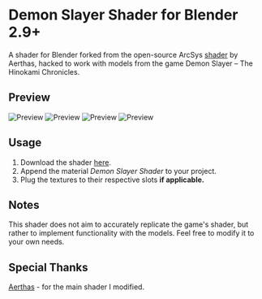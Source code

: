 # Demon Slayer Shader for Blender 2.9+
A shader for Blender forked from the open-source ArcSys [shader](https://github.com/Aerthas/BLENDER-Arc-System-Works-Shader) by Aerthas, hacked to work with models from the game Demon Slayer – The Hinokami Chronicles.

## Preview
![Preview](/preview/preview1.gif)
![Preview](/preview/preview2.gif)
![Preview](/preview/preview3.gif)
![Preview](/preview/preview4.gif)

## Usage
1. Download the shader [here](https://github.com/Festivize/BLENDER-Demon-Slayer-Shader/releases/download/v1.0/Demon.Slayer.Shader.v1.0.blend).
2. Append the material *Demon Slayer Shader* to your project.
3. Plug the textures to their respective slots **if applicable.**

## Notes
This shader does not aim to accurately replicate the game's shader, but rather to implement functionality with the models. Feel free to modify it to your own needs.

## Special Thanks
[Aerthas](https://github.com/Aerthas/) - for the main shader I modified.
